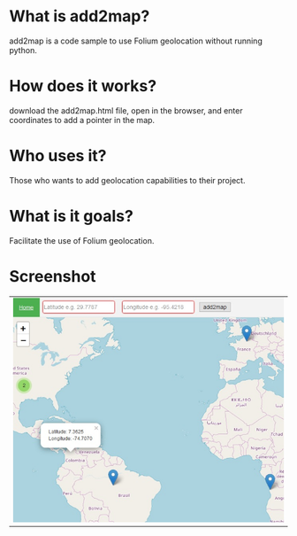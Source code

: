 # What is add2map?
add2map is a code sample to use Folium geolocation without running python.
# How does it works?
download the add2map.html file, open in the browser, and enter coordinates to add a pointer in the map.
# Who uses it?
Those who wants to add geolocation capabilities to their project.
# What is it goals?
Facilitate the use of Folium geolocation.
# Screenshot
<table>
  <tr>
    <td>
      <img alt="homepage" src="add2map.jpg">
    </td>
  </tr>
</table>
